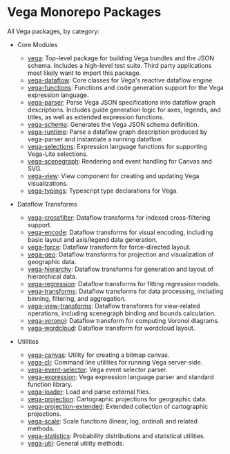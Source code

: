 # Vega Monorepo Packages

All Vega packages, by category:

- Core Modules
  - [vega](/packages/vega): Top-level package for building Vega bundles and the JSON schema. Includes a high-level test suite. Third party applications most likely want to import this package.
  - [vega-dataflow](/packages/vega-dataflow): Core classes for Vega's reactive dataflow engine.
  - [vega-functions](/packages/vega-functions): Functions and code generation support for the Vega expression language.
  - [vega-parser](/packages/vega-parser): Parse Vega JSON specifications into dataflow graph descriptions. Includes guide generation logic for axes, legends, and titles, as well as extended expression functions.
  - [vega-schema](/packages/vega-schema): Generates the Vega JSON schema definition.
  - [vega-runtime](/packages/vega-runtime): Parse a dataflow graph description produced by vega-parser and instantiate a running dataflow.
  - [vega-selections](/packages/vega-selections): Expression language functions for supporting Vega-Lite selections.
  - [vega-scenegraph](/packages/vega-scenegraph): Rendering and event handling for Canvas and SVG.
  - [vega-view](/packages/vega-view): View component for creating and updating Vega visualizations.
  - [vega-typings](/packages/vega-typings): Typescript type declarations for Vega.

- Dataflow Transforms
  - [vega-crossfilter](/packages/vega-crossfilter): Dataflow transforms for indexed cross-filtering support.
  - [vega-encode](/packages/vega-encode): Dataflow transforms for visual encoding, including basic layout and axis/legend data generation.
  - [vega-force](/packages/vega-force): Dataflow transform for force-directed layout.
  - [vega-geo](/packages/vega-geo): Dataflow transforms for projection and visualization of geographic data.
  - [vega-hierarchy](/packages/vega-hierarchy): Dataflow transforms for generation and layout of hierarchical data.
  - [vega-regression](/packages/vega-regression): Dataflow transforms for fitting regression models.
  - [vega-transforms](/packages/vega-transforms): Dataflow transforms for data processing, including binning, filtering, and aggregation.
  - [vega-view-transforms](/packages/vega-view-transforms): Dataflow transforms for view-related operations, including scenegraph binding and bounds calculation.
  - [vega-voronoi](/packages/vega-voronoi): Dataflow transform for computing Voronoi diagrams.
  - [vega-wordcloud](/packages/vega-wordcloud): Dataflow transform for wordcloud layout.

- Utilities
  - [vega-canvas](/packages/vega-canvas): Utility for creating a bitmap canvas.
  - [vega-cli](/packages/vega-cli): Command line utilities for running Vega server-side.
  - [vega-event-selector](/packages/vega-event-selector): Vega event selector parser.
  - [vega-expression](/packages/vega-expression): Vega expression language parser and standard function library.
  - [vega-loader](/packages/vega-loader): Load and parse external files.
  - [vega-projection](/packages/vega-projection): Cartographic projections for geographic data.
  - [vega-projection-extended](/packages/vega-projection-extended): Extended collection of cartographic projections.
  - [vega-scale](/packages/vega-scale): Scale functions (linear, log, ordinal) and related methods.
  - [vega-statistics](/packages/vega-statistics): Probability distributions and statistical utilities.
  - [vega-util](/packages/vega-util): General utility methods.